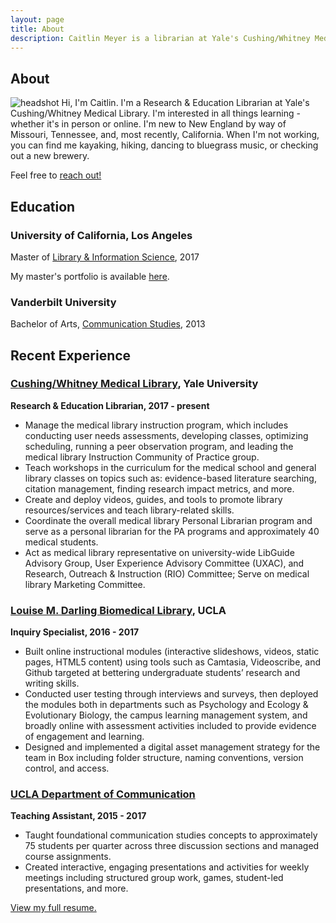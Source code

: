 ```yaml
---
layout: page
title: About
description: Caitlin Meyer is a librarian at Yale's Cushing/Whitney Medical Library.
---
```

## About
![headshot](http://caitlinmeyer.github.io/library-blog/img/headshot.png) Hi, I'm Caitlin. I'm a Research & Education Librarian at Yale's Cushing/Whitney Medical Library. I'm interested in all things learning - whether it's in person or online. I'm new to New England by way of Missouri, Tennessee, and, most recently, California. When I'm not working, you can find me kayaking, hiking, dancing to bluegrass music, or checking out a new brewery.

Feel free to [reach out!](mailto:caitlin.e.meyer@gmail.com)

## Education

### University of California, Los Angeles
Master of [Library & Information Science](https://is.gseis.ucla.edu/), 2017

My master's portfolio is available [here](https://caitlinmeyer.github.io/library-blog/docs/masters-portfolio.pdf).

### Vanderbilt University
Bachelor of Arts, [Communication Studies](https://as.vanderbilt.edu/communication/), 2013

## Recent Experience

### [Cushing/Whitney Medical Library](https://library.medicine.yale.edu/), Yale University 
**Research & Education Librarian, 2017 - present**
-	Manage the medical library instruction program, which includes conducting user needs assessments, developing classes, optimizing scheduling, running a peer observation program, and leading the medical library Instruction Community of Practice group. 
-	Teach workshops in the curriculum for the medical school and general library classes on topics such as: evidence-based literature searching, citation management, finding research impact metrics, and more.
-	Create and deploy videos, guides, and tools to promote library resources/services and teach library-related skills.
-	Coordinate the overall medical library Personal Librarian program and serve as a personal librarian for the PA programs and approximately 40 medical students.
-	Act as medical library representative on university-wide LibGuide Advisory Group, User Experience Advisory Committee (UXAC), and Research, Outreach & Instruction (RIO) Committee; Serve on medical library Marketing Committee.

### [Louise M. Darling Biomedical Library](http://www.library.ucla.edu/biomed), UCLA
**Inquiry Specialist, 2016 - 2017**
- Built online instructional modules (interactive slideshows, videos, static pages, HTML5
content) using tools such as Camtasia, Videoscribe, and Github targeted at bettering
undergraduate students’ research and writing skills.
- Conducted user testing through interviews and surveys, then deployed the modules both in
departments such as Psychology and Ecology & Evolutionary Biology, the campus learning
management system, and broadly online with assessment activities included to provide
evidence of engagement and learning.
- Designed and implemented a digital asset management strategy for the team in Box
including folder structure, naming conventions, version control, and access.

### [UCLA Department of Communication](http://comm.ucla.edu/)
**Teaching Assistant, 2015 - 2017**
- Taught foundational communication studies concepts to approximately 75 students
per quarter across three discussion sections and managed course assignments.
- Created interactive, engaging presentations and activities for weekly meetings including
structured group work, games, student-led presentations, and more.

[View my full resume.](http://caitlinmeyer.github.io/library-blog/docs/2018_resume.pdf)
